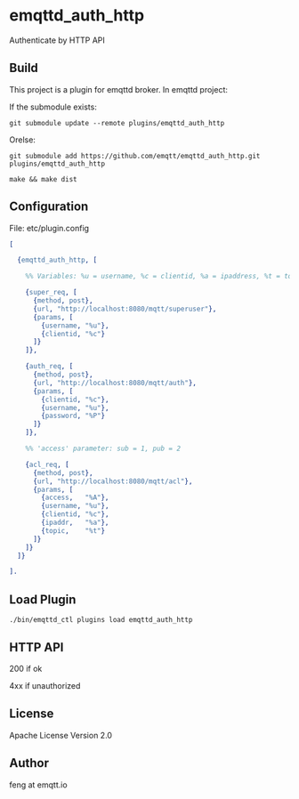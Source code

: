 
emqttd_auth_http
================

Authenticate by HTTP API

Build
-----

This project is a plugin for emqttd broker. In emqttd project:

If the submodule exists:

```
git submodule update --remote plugins/emqttd_auth_http
```

Orelse:

```
git submodule add https://github.com/emqtt/emqttd_auth_http.git plugins/emqttd_auth_http

make && make dist
```

Configuration
-------------

File: etc/plugin.config

```erlang
[

  {emqttd_auth_http, [

    %% Variables: %u = username, %c = clientid, %a = ipaddress, %t = topic

    {super_req, [
      {method, post},
      {url, "http://localhost:8080/mqtt/superuser"},
      {params, [
        {username, "%u"},
        {clientid, "%c"}
      ]}
    ]},

    {auth_req, [
      {method, post},
      {url, "http://localhost:8080/mqtt/auth"},
      {params, [
        {clientid, "%c"},
        {username, "%u"},
        {password, "%P"}
      ]}
    ]},

    %% 'access' parameter: sub = 1, pub = 2

    {acl_req, [
      {method, post},
      {url, "http://localhost:8080/mqtt/acl"},
      {params, [
        {access,   "%A"},
        {username, "%u"},
        {clientid, "%c"},
        {ipaddr,   "%a"},
        {topic,    "%t"}
      ]}
    ]}
  ]}

].
```

Load Plugin
-----------

```
./bin/emqttd_ctl plugins load emqttd_auth_http
```

HTTP API
--------

200 if ok

4xx if unauthorized

License
-------

Apache License Version 2.0

Author
------

feng at emqtt.io


